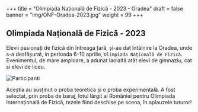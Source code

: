 +++
title = "Olimpiada Națională de Fizică - 2023 - Oradea"
draft = false
banner = "img/ONF-Oradea-2023.jpg"
weight = 99
+++

## Olimpiada Națională de Fizică - 2023

Elevii pasionați de fizică din întreaga țară, și-au dat întâlnire la Oradea, unde s-a desfășurat, in perioada 6-10 aprilie, `Olimpiada Națională de Fizică`.
Evenimentul, de mare amploare, a adunat laolaltă atât elevi de gimnaziu, cat si elevi de liceu.

![Participanti](/img/ONF-Oradea-2023.jpg)

Aceștia au susținut o proba teoretica și o proba experimentală.
A fost selectat, prin proba de baraj, lotul lărgit al României pentru Olimpiada Internațională de Fizică, tezele fiind deschise pe scena, în aplauzele tuturor!
